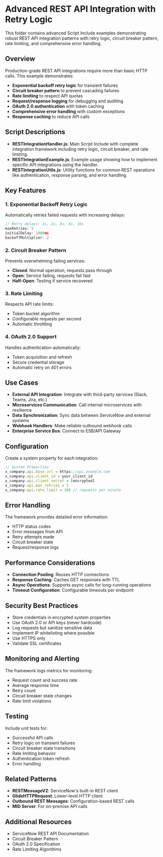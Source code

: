 # Advanced REST API Integration with Retry Logic

This folder contains advanced Script Include examples demonstrating robust REST API integration patterns with retry logic, circuit breaker pattern, rate limiting, and comprehensive error handling.

## Overview

Production-grade REST API integrations require more than basic HTTP calls. This example demonstrates:
- **Exponential backoff retry logic** for transient failures
- **Circuit breaker pattern** to prevent cascading failures
- **Rate limiting** to respect API quotas
- **Request/response logging** for debugging and auditing
- **OAuth 2.0 authentication** with token caching
- **Comprehensive error handling** with custom exceptions
- **Response caching** to reduce API calls

## Script Descriptions

- **RESTIntegrationHandler.js**: Main Script Include with complete integration framework including retry logic, circuit breaker, and rate limiting.
- **RESTIntegrationExample.js**: Example usage showing how to implement specific API integrations using the handler.
- **RESTIntegrationUtils.js**: Utility functions for common REST operations like authentication, response parsing, and error handling.

## Key Features

### 1. Exponential Backoff Retry Logic
Automatically retries failed requests with increasing delays:
```javascript
// Retry delays: 1s, 2s, 4s, 8s, 16s
maxRetries: 5
initialDelay: 1000ms
backoffMultiplier: 2
```

### 2. Circuit Breaker Pattern
Prevents overwhelming failing services:
- **Closed**: Normal operation, requests pass through
- **Open**: Service failing, requests fail fast
- **Half-Open**: Testing if service recovered

### 3. Rate Limiting
Respects API rate limits:
- Token bucket algorithm
- Configurable requests per second
- Automatic throttling

### 4. OAuth 2.0 Support
Handles authentication automatically:
- Token acquisition and refresh
- Secure credential storage
- Automatic retry on 401 errors

## Use Cases

- **External API Integration**: Integrate with third-party services (Slack, Teams, Jira, etc.)
- **Microservices Communication**: Call internal microservices with resilience
- **Data Synchronization**: Sync data between ServiceNow and external systems
- **Webhook Handlers**: Make reliable outbound webhook calls
- **Enterprise Service Bus**: Connect to ESB/API Gateway

## Configuration

Create a system property for each integration:
```javascript
// System Properties
x_company.api.base_url = https://api.example.com
x_company.api.client_id = your_client_id
x_company.api.client_secret = [encrypted]
x_company.api.max_retries = 5
x_company.api.rate_limit = 100 // requests per minute
```

## Error Handling

The framework provides detailed error information:
- HTTP status codes
- Error messages from API
- Retry attempts made
- Circuit breaker state
- Request/response logs

## Performance Considerations

- **Connection Pooling**: Reuses HTTP connections
- **Response Caching**: Caches GET responses with TTL
- **Async Operations**: Supports async calls for long-running operations
- **Timeout Configuration**: Configurable timeouts per endpoint

## Security Best Practices

- Store credentials in encrypted system properties
- Use OAuth 2.0 or API keys (never hardcode)
- Log requests but sanitize sensitive data
- Implement IP whitelisting where possible
- Use HTTPS only
- Validate SSL certificates

## Monitoring and Alerting

The framework logs metrics for monitoring:
- Request count and success rate
- Average response time
- Retry count
- Circuit breaker state changes
- Rate limit violations

## Testing

Include unit tests for:
- Successful API calls
- Retry logic on transient failures
- Circuit breaker state transitions
- Rate limiting behavior
- Authentication token refresh
- Error handling

## Related Patterns

- **RESTMessageV2**: ServiceNow's built-in REST client
- **GlideHTTPRequest**: Lower-level HTTP client
- **Outbound REST Messages**: Configuration-based REST calls
- **MID Server**: For on-premise API calls

## Additional Resources

- ServiceNow REST API Documentation
- Circuit Breaker Pattern
- OAuth 2.0 Specification
- Rate Limiting Algorithms
